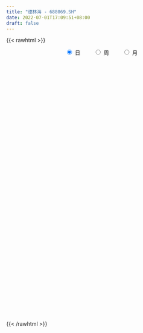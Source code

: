 ```yaml
---
title: "德林海 - 688069.SH"
date: 2022-07-01T17:09:51+08:00
draft: false
---
```

{{< rawhtml >}}
    <div style="text-align: center">
        <label style="padding: 1rem;"><input style="margin-right: .5rem" type="radio" name="period" value="D" checked onclick="period_change(this)">日</label>
        <label style="padding: 1rem;"><input style="margin-right: .5rem" type="radio" name="period" value="W" onclick="period_change(this)">周</label>
        <label style="padding: 1rem;"><input style="margin-right: .5rem" type="radio" name="period" value="M" onclick="period_change(this)">月</label>
    </div>
    <div id="chart" style="height: 700px;"></div> 
    <script type="text/javascript">
        const D_v = [93677.46,52182.31,51827.06,33981.74,26505.98,19137.11,17926.68,19339.42,24303.96,18683.89,17134.97,13377.11,11447.75,19949.18,29196.82,17938.05,12658.68,29806.86,24825.79,13892.78,15264.84,11647.79,11311.52,12765.17,9535.55,9233.59,15041.68,9458.89,7862.81,5105.19,10358.85,4231.89,2905.8,4506.97,6290.43,4703.1,3631.33,7036.57,3127.89,5050.78,4987.23,6193.49,4070.43,8575.22,3436.48,2351.48,2456.66,2104.28,3009.34,1559.45,1830.86,2069.43,4117.67,3912.18,2226.6,2279.69,1812.15,2644.68,2396.75,3240.33,5396.4,3244.3,3629.41,4555.06,3064.76,6438.47,5137.26,7844.57,6648.66,3605.67,2928.32,4538.41,5268.63,4677.07,4340.93,4226.07,4457.02,4857.02,4623.62,5851.42,3403.73,3101.7,3844.32,3073.94,3184.65,5490.24,3430.27,3718.14,4743.76,4038.31,2357.41,3364.7,5530.32,7573.14,4665.45,3254.94,6991.4,3276.77,5532.22,5268.89,2970.92,3210.13,4756.43,5056.07,4980.51,5367.52,4664.9,4570.75,4119.12,4608.38,6399.56,3910.8,5267.02,3517.07,6147.21,4251.77,6709.28,3589.06,11495.56,24255.53,16161.87,15124.19,9750.23,11192.0,14004.21,14953.11,12396.89,9585.35,7440.47,7255.38,10533.1,14235.32,10954.58,7566.96,8082.67,10654.25,6491.43,8355.69,9304.05,6058.83,4812.27,11286.06,7252.68,7857.51,13513.5,22532.73,19321.7,12938.43,7854.5,12315.9,10557.65,7156.27,11275.56,11060.01,7110.91,7168.81,5231.32,6527.81,5850.71,7312.17,7854.84,7429.16,7618.16,7643.63,12282.83,6420.63,5523.84,3660.77,3762.37,6765.65,3372.24,4044.58,6976.57,4211.28,6365.28,3780.75,4220.48,2713.58,3683.99,2016.46,8440.12,8905.58,3811.95,6774.87,5685.2,6538.39,8589.12,14020.47,7364.19,6962.83,4831.37,4454.06,3839.4,5273.05,2817.43,5086.86,3211.27,3146.75,2865.11,3296.49,2639.77,2899.27,1955.84,4783.01,4387.96,4177.79,3621.06,4551.31,5119.97,7939.84,6301.62,5809.59,4508.07,3010.82,2410.77,4266.96,16707.74,5827.24,4056.08,3573.48,4153.22,3179.75,3152.57,3135.73,2520.05,2469.21,3967.2,4381.01,3691.67,3984.54,3051.81,2839.51,2513.45,3307.07,6481.96,3809.91,4073.05,2305.18,3884.01,4340.18,2444.66,3069.17,2157.06,5454.04,8473.06,4569.44,3436.5,4541.76,6955.56,5449.67,6071.04,7311.13,4736.24,3217.25,4112.34,3671.38,8671.7,4876.4,3137.79,6103.13,5046.57,4417.56,5093.34,7577.22,21811.78,7564.97,4368.78,3628.13,4757.16,3155.26,4321.53,2896.18,4667.18,3086.17,2551.4,2189.19,1893.59,3030.15,3464.12,4196.32,2397.97,2361.23,1881.29,2061.02,2731.24,1992.75,1113.99,2724.87,2079.06,2384.74,1282.61,2833.37,1293.91,1261.61,1371.36,1711.1,1399.45,966.52,1276.81,939.13,1854.39,1510.92,2098.25,2297.08,2239.41,1643.67,3499.97,5354.71,3649.71,4493.02,2257.65,1805.47,1622.67,1910.01,3586.72,1858.01,2385.12,2713.17,1762.75,2156.77,2253.28,3929.65,2564.55,2671.65,2855.63,1556.1,2837.14,8011.89,7332.4,3651.04,4872.45,3034.56,4070.58,1507.5,3445.75,1698.34,1671.6,1945.08,1815.03,1451.9,1106.6,1283.6,1435.95,1292.02,941.15,1557.21,1805.29,2710.66,3430.33,1663.0,2199.19,2285.31,1641.75,2016.09,4126.27,2592.01,1629.82,2199.97,1578.73,1059.14,1853.38,1298.98,1331.27,2683.98,1825.9,1149.46,2187.49,1572.84,1387.21,1832.26,664.98,1712.99,1780.13,1020.32,952.23,1468.59,1267.53,985.58,1224.03,1826.64,1261.6,3299.1,1327.06,1989.93,1189.83,1146.1,1738.57,979.77,1865.73,1867.46,1086.19,1680.87,2180.95,1289.19,1766.96,3591.75,1247.47,1210.33,909.09,2412.35,1588.7,1557.25,1229.18,1119.66,658.32,1083.22,951.76,1504.34,672.78,1048.57,1324.67,1108.13,568.07,1280.4,1471.29,1057.4,1039.25,3223.01,3530.84,1174.95,690.72,2453.03,1118.17,636.51,1118.8,863.67,2009.65,2218.1,6626.32,5290.44,3323.32,1080.44,1430.92,1527.06,1304.53,1471.76,2718.21,950.08,1366.12,1077.4,728.62,985.52,1129.23,766.74,1411.54,425.55,618.28,1385.76,1164.54,964.48,1806.67,3987.43,3587.19,2185.43,2053.51,1196.06,766.4,1056.26,1649.7,1361.41,2618.92,4284.91,2769.14,2311.13,3370.3,2092.46,3544.36,2599.47,1465.42,2202.36,2368.88,2091.71]
const D_histogram = [0.0,-0.3254700855,-0.3763714905,-1.0404387282,-1.4460139288,-1.5877952749,-1.6329565042,-1.5036169998,-0.8789692101,-0.28093829,0.1880136285,0.2281321949,-0.0031567169,0.5361201724,1.1312970198,1.6071168849,1.6406481028,2.9116009867,3.8682688354,4.5881275353,3.7067386145,3.1396564992,3.5132868709,2.9645449314,2.1047468874,1.3321287393,0.6899095886,-0.2175611744,-0.4723021474,-0.8733860565,-1.5116574105,-1.9879108701,-2.3529012838,-2.678541228,-2.7329797158,-3.0518843792,-3.2020859238,-2.9186690545,-2.6141806299,-2.3683916365,-1.956920817,-1.4280811218,-0.9809708651,-0.9521812023,-0.9909200737,-0.8341226096,-0.6982931837,-0.6864341149,-0.9517218783,-0.8845242592,-0.8006144823,-0.544154203,-0.0385840524,0.4275916484,0.571800155,0.6304255864,0.5849503771,0.537180702,0.3463011553,0.0634528649,-0.1168526261,-0.2455042166,-0.3523454063,-0.513140891,-0.6068959066,-0.4091879242,-0.5079261442,-0.7874137668,-0.7074494388,-0.653017746,-0.4219487559,-0.3918994383,-0.1005159778,-0.003718077,-0.0607518857,-0.1306659009,-0.1466160839,-0.0248260407,-0.0872360723,0.1231918364,0.3133517104,0.4456637477,0.5988601254,0.717460074,0.7656799045,0.9065509748,0.9467098066,0.8307746702,0.7449931344,0.6706992849,0.5453448609,0.3563007478,0.1077171461,-0.2521910224,-0.4607696798,-0.5797444753,-0.7753979562,-0.8654131704,-0.6732032304,-0.7000148469,-0.603918762,-0.5735700808,-0.4896259251,-0.5030090268,-0.586395947,-0.6971031066,-0.6222597204,-0.6506020621,-0.5587702708,-0.4672700452,-0.220165069,0.1088272167,0.2821120615,0.2753234938,0.0705192568,0.0163832117,-0.2353539763,-0.2532336257,0.5138788357,1.2485248926,1.6821483959,1.9847708935,2.0221617902,2.1049980597,1.8593722103,1.6373200123,1.2343735344,1.0994782668,1.0050552401,0.7121058102,0.6198879364,0.883458783,0.9910781991,0.8418019612,0.7767314138,0.3538180311,0.1753409108,-0.096242523,-0.4653338193,-0.5707219329,-0.4957042942,-0.1438504606,0.0213393635,0.1214504231,0.2141753516,0.5764432208,1.1575503026,1.3647263763,1.4007781122,1.3646950082,1.1034908454,0.8272346341,0.2490920294,-0.3876957498,-0.7589418956,-0.9042699731,-1.1025341542,-0.9560343882,-0.8867616871,-0.6792415862,-0.5986176351,-0.3757536259,-0.2953719017,-0.390798807,-0.6632781463,-0.7182284063,-0.7050702191,-0.7421177187,-0.7674326911,-0.6693604907,-0.5511739373,-0.4406356339,-0.4066899553,-0.3507660031,-0.4076430985,-0.4891913548,-0.5737932133,-0.4911930311,-0.4888847007,-0.3648771478,0.0250221193,0.4513145855,0.5962442905,0.8168790966,1.0141006222,1.1942079647,1.1472085785,0.5779970599,0.288182764,-0.0532058172,-0.2653129974,-0.4886881812,-0.5997269173,-0.7123015145,-0.7340746177,-0.803972469,-0.6579448106,-0.5684440494,-0.4954332489,-0.3473878144,-0.2575603464,-0.1764358122,-0.1058930109,-0.0664990824,0.0739877206,0.2486063899,0.3359804493,0.480749719,0.6221759456,0.7654384891,0.817634389,0.6652001646,0.5403158041,0.4124872546,0.2949559527,0.2168092824,-0.24850243,-0.6277508141,-0.8991977648,-1.0344672299,-0.9568717982,-0.8077321534,-0.6860975139,-0.5507771209,-0.4407969209,-0.3246567228,-0.1895822074,-0.0512032918,0.0718985829,0.0920160064,0.1248161858,0.1667526332,0.1888627166,0.233332584,0.375107981,0.4776881152,0.5262608913,0.5302172382,0.4352317476,0.2471190301,0.1694780759,0.0332980874,-0.0840087222,-0.0210484332,0.2167412893,0.2709918421,0.2137619932,0.2078721194,0.2850502528,0.3062136958,0.3874637196,0.5088905991,0.5573532084,0.5709504787,0.4834613538,0.3539665987,0.4370595691,0.434895392,0.4096865771,0.4527463452,0.4057565162,0.3313054231,0.1394052635,0.1733644888,-0.4580280713,-0.9362392844,-1.1553052721,-1.22016326,-1.1732512264,-1.0975505195,-1.0352667485,-0.9593235299,-0.7910977412,-0.6588386502,-0.5347709264,-0.4172933169,-0.2880937089,-0.1468142096,-0.0267327597,0.1216914728,0.2077084491,0.2617525609,0.2795634991,0.3152129836,0.2867039475,0.3024237679,0.2747907811,0.3241919731,0.3362233184,0.277486226,0.1998138549,0.0436900856,-0.0526889039,-0.0751779331,-0.0589383818,-0.0918936148,-0.0905666867,-0.0637864441,-0.0210346862,0.0244291194,0.0302250423,0.0165287738,-0.0304025197,-0.1058461999,-0.172628582,-0.2147716927,-0.3089720959,-0.2067968276,-0.1797894787,0.0626650328,0.1528890052,0.2594059948,0.3125241993,0.303787341,0.4187815781,0.4416103501,0.4880694925,0.5585553519,0.600842048,0.6039989298,0.5102502705,0.4418393779,0.339558393,0.2499922317,0.1616718959,0.1396587917,0.1881212005,0.3805334883,0.5730829856,0.6464666964,0.7464147756,0.7360950047,0.5604364325,0.4160748183,0.1747807957,0.0011302361,-0.1305948876,-0.1688504557,-0.1378345562,-0.1144901727,-0.1013841879,-0.1334419939,-0.1299197905,-0.1748228596,-0.2052059436,-0.2308095111,-0.2713326033,-0.3848346256,-0.5047043392,-0.5770969188,-0.5807981293,-0.560348793,-0.4875429566,-0.3910082397,-0.2218669089,-0.1393844155,-0.0443865789,-0.0364060512,0.0507154313,0.1068152684,0.184959404,0.197097631,0.171884515,0.1203611946,0.0452011083,0.0069261965,-0.0789912915,-0.1454138847,-0.2111202851,-0.3318025932,-0.3554156794,-0.4271824918,-0.3680420802,-0.2712326107,-0.1584605069,-0.0801626447,-0.0439869583,-0.0481341257,-0.0504243493,-0.0845008769,-0.0427095359,0.0528371842,0.0767538588,0.1519865449,0.1612809174,0.1864656881,0.153494662,0.130123624,0.1239090692,0.1036023401,0.0931602367,0.0917888575,0.042996856,-0.0566702497,-0.1273496401,-0.2869074412,-0.3553081508,-0.3315453854,-0.3596345689,-0.4638801061,-0.4676617568,-0.4308229892,-0.3650061103,-0.2823682661,-0.2184028702,-0.1587855644,-0.1308221326,-0.0606869679,-0.019349969,-0.0128640165,0.0531539003,0.1369489664,0.1882528199,0.2192641951,0.2488329325,0.2524059107,0.1712759416,0.163448315,0.180543153,0.2145039814,0.1833765919,0.1464903269,0.1069560916,0.0969469606,0.0451205457,-0.0060514328,-0.1785613557,-0.2779126349,-0.5648841556,-0.4923578695,-0.2916352297,-0.1831541586,-0.1530738667,-0.1120966792,-0.037464181,0.0314614847,0.163324744,0.2762971967,0.337053956,0.3260300314,0.3617476045,0.3915179642,0.400429703,0.3936114806,0.2570552943,0.1816861094,0.13863198,0.1260695958,0.1163974571,0.1585563821,0.2427559473,0.4319397406,0.6441149773,0.6309192772,0.5535767377,0.4266955562,0.3574062724,0.3008668896,0.2163064509,0.2081056549,0.3153679117,0.4210117975,-0.3404802101,-0.8338641249,-1.0516664564,-1.0899450146,-1.0163161325,-0.8906817849,-0.7535999278,-0.6888399344,-0.5665737357,-0.4676268358]
const D_fast = [0.0,-0.4068376068,-0.5518318845,-1.4760088042,-2.2430874871,-2.7818176519,-3.2352180072,-3.4817827528,-3.0768772656,-2.549080918,-2.0331255924,-1.9359739773,-2.1680520683,-1.4947451359,-0.6167440335,0.2608550528,0.7045482964,2.7034014269,4.6271364845,6.4940270682,6.5393228011,6.7571548106,8.0091069,8.2015011934,7.8678898712,7.428303908,6.9585621544,5.9967010978,5.623884588,5.0044541647,3.988268458,3.0150372809,2.0618215463,1.0665462951,0.3288628783,-0.7530128798,-1.7037359054,-2.1499862997,-2.4990430326,-2.8453519483,-2.923111333,-2.7512919184,-2.5494243779,-2.7586800157,-3.0451489055,-3.0968820938,-3.1356259638,-3.2953754237,-3.7985936567,-3.9525271024,-4.0687709461,-3.9483492175,-3.45242508,-2.8793514671,-2.5921929218,-2.3759610938,-2.2751987089,-2.1886732084,-2.2929774663,-2.5599625405,-2.769481188,-2.9595088327,-3.1544363739,-3.4435170814,-3.6889960736,-3.5935850723,-3.8193048283,-4.2956458926,-4.3925439243,-4.501366668,-4.3757848669,-4.4437104089,-4.1774559429,-4.0815875613,-4.1538093414,-4.2563898319,-4.3089940357,-4.1934105028,-4.2776295524,-4.0364036847,-3.7679058831,-3.5241779088,-3.2212664998,-2.9233015327,-2.6836617261,-2.3161529121,-2.0393166287,-1.9475580974,-1.8470913496,-1.753710378,-1.7427285868,-1.8426975129,-2.0643518281,-2.4873077522,-2.8110788295,-3.0749897438,-3.4644927138,-3.7708612207,-3.7469520882,-3.9487674164,-4.0036510221,-4.1166948611,-4.1551571866,-4.294292545,-4.524278452,-4.8092613883,-4.8899829322,-5.0809757893,-5.1288365658,-5.1541538515,-4.9620901425,-4.6058910527,-4.3620781925,-4.3000358868,-4.4872103095,-4.5372505517,-4.8478262337,-4.9290142897,-4.0334321193,-2.9866548392,-2.132494237,-1.333679016,-0.7907476718,-0.1816618873,0.0375553158,0.2248331209,0.1304800266,0.2704543257,0.427295109,0.3123721317,0.375126242,0.8595617844,1.2149507502,1.2761250027,1.4052373087,1.0707784338,0.9361365411,0.6404924766,0.1550677255,-0.0930008713,-0.1419093061,0.1739819122,0.3445065772,0.4749802426,0.621249009,1.1276276835,1.9981223408,2.5464800087,2.9327262726,3.2378169207,3.2524854692,3.1830379164,2.6671683191,1.9334566024,1.3724749827,1.001079412,0.5271816923,0.4346728613,0.2822551406,0.319964845,0.2509343872,0.37985999,0.3863987387,0.1932721317,-0.2450267442,-0.4795341058,-0.6426434733,-0.8652204026,-1.0823935477,-1.15166147,-1.1712684009,-1.170889006,-1.2386158162,-1.2703833648,-1.4291712349,-1.6330173298,-1.8610674916,-1.9012655672,-2.021178412,-1.9883901461,-1.5922353492,-1.0531142365,-0.7591234589,-0.3342688787,0.1164778025,0.5951371361,0.8349398945,0.4102276409,0.1924590361,-0.1622309995,-0.4406664291,-0.7862136582,-1.0471841236,-1.3378340994,-1.5431258571,-1.8140168255,-1.8324753698,-1.885085621,-1.9359331327,-1.8747346518,-1.8492972704,-1.8122816893,-1.7682121407,-1.7454429828,-1.5864592496,-1.3496889828,-1.1783198111,-0.9133631117,-0.6163928987,-0.2817707329,-0.0251662357,-0.011300419,-0.0011058285,-0.0258125643,-0.069604878,-0.0935492278,-0.6209865476,-1.1571726353,-1.6534190272,-2.0473052997,-2.2089278176,-2.2617212111,-2.3116109501,-2.3139848373,-2.3142038676,-2.2792278501,-2.1915488866,-2.0659707939,-1.9248942735,-1.8817728484,-1.8177686225,-1.7341440168,-1.6648182543,-1.5620152409,-1.3264628487,-1.1044606856,-0.9243226868,-0.7878120303,-0.773989584,-0.9003225439,-0.9355939792,-1.0634494459,-1.2017584361,-1.1440602553,-0.8520852105,-0.7300866972,-0.7338760478,-0.6877978917,-0.5393571951,-0.4416403281,-0.2635243744,-0.0148748452,0.1729260663,0.3292609563,0.3626371697,0.3216340644,0.513991927,0.6205515979,0.6977644273,0.8540107817,0.9084600817,0.9168353444,0.7597865006,0.8370868481,0.0911872703,-0.6210837639,-1.1289760697,-1.4988748726,-1.7452756456,-1.9439625686,-2.1404954847,-2.3043831485,-2.3339317951,-2.3663823667,-2.3760073745,-2.3628530942,-2.3056769135,-2.2011009666,-2.0877027066,-1.9088556059,-1.7709115173,-1.6514292653,-1.5637274524,-1.449274722,-1.4061077711,-1.3147820088,-1.2737173003,-1.1432681151,-1.0471809401,-1.0365464761,-1.0642653835,-1.2094666313,-1.3190178468,-1.3603013593,-1.3587964034,-1.4147250402,-1.4360397837,-1.4252061521,-1.3877130658,-1.3361419804,-1.3227897968,-1.3323538719,-1.3868857954,-1.4887910255,-1.5987305531,-1.694566587,-1.8660100142,-1.8155339528,-1.8334739735,-1.5753532038,-1.4469069801,-1.2755384918,-1.1442892374,-1.0770792605,-0.8573896289,-0.7241582694,-0.5556817538,-0.3455570564,-0.1530598484,0.0010967658,0.0349106742,0.0769596261,0.0595682394,0.032500136,-0.0154022258,-0.002500632,0.0929920769,0.3805377368,0.7163579805,0.9513583653,1.2379101385,1.4116141187,1.3760646546,1.3357217451,1.1381229214,0.9647549208,0.8003810751,0.7199128932,0.7164701536,0.711191994,0.6989519317,0.6335336273,0.6045758831,0.515967099,0.4342825292,0.3509765839,0.2426203408,0.0329096622,-0.2131361363,-0.4298029455,-0.5787036884,-0.6983415504,-0.747421453,-0.7486387961,-0.6349641926,-0.587327803,-0.5034266111,-0.5045475963,-0.4047472559,-0.3219436018,-0.1975596151,-0.1361469804,-0.1183889677,-0.1398219894,-0.2036817986,-0.2402251613,-0.3458904722,-0.4486665366,-0.5671530082,-0.7707859646,-0.8832529707,-1.061815406,-1.0946855145,-1.0656841976,-0.9925272206,-0.9342700196,-0.9090910727,-0.9252717716,-0.9401680825,-0.9953698293,-0.9642558723,-0.8554998561,-0.8123947169,-0.6991653945,-0.6495507927,-0.5777495999,-0.5723469605,-0.5631870925,-0.5384243801,-0.5328305241,-0.5199825683,-0.4984067332,-0.5364495207,-0.6502841888,-0.7528009892,-0.9840856507,-1.1413133979,-1.2004369789,-1.3184348046,-1.5386503684,-1.6593474582,-1.730214438,-1.7556490866,-1.7436033089,-1.7342386306,-1.7143177158,-1.7190598172,-1.6640963945,-1.6275968878,-1.6243269394,-1.5450205475,-1.4269882399,-1.3286211814,-1.2427937574,-1.1510167869,-1.084342331,-1.1226533148,-1.0896188626,-1.0273882364,-0.9398014125,-0.9250846541,-0.9253483374,-0.9381435498,-0.9239159407,-0.9644622191,-1.0171470559,-1.2342973176,-1.4031267556,-1.8313193151,-1.8818824964,-1.7540686641,-1.6913761326,-1.6995643073,-1.6866112897,-1.6213448367,-1.5445537999,-1.3718593545,-1.1898126027,-1.0447923543,-0.9743087711,-0.8481542968,-0.7205044461,-0.6114852816,-0.5199006338,-0.5921929966,-0.6221406541,-0.6305367885,-0.6115817738,-0.5921545482,-0.5103565277,-0.3654679757,-0.0682992472,0.3049047338,0.449438853,0.510490498,0.4902832055,0.5103454898,0.5290228294,0.4985390034,0.5423646211,0.7284688559,0.9393656911,0.0927536309,-0.6090963151,-1.0898152607,-1.4005800726,-1.5810302236,-1.6780663222,-1.7293844471,-1.8368344373,-1.8562116725,-1.8741714816]
const D_slow = [0.0,-0.0813675214,-0.175460394,-0.435570076,-0.7970735582,-1.194022377,-1.602261503,-1.978165753,-2.1979080555,-2.268142628,-2.2211392209,-2.1641061722,-2.1648953514,-2.0308653083,-1.7480410533,-1.3462618321,-0.9360998064,-0.2081995597,0.7588676491,1.9058995329,2.8325841865,3.6174983114,4.4958200291,5.2369562619,5.7631429838,6.0961751686,6.2686525658,6.2142622722,6.0961867353,5.8778402212,5.4999258686,5.002948151,4.4147228301,3.7450875231,3.0618425941,2.2988714993,1.4983500184,0.7686827548,0.1151375973,-0.4769603118,-0.9661905161,-1.3232107965,-1.5684535128,-1.8064988134,-2.0542288318,-2.2627594842,-2.4373327801,-2.6089413089,-2.8468717784,-3.0680028432,-3.2681564638,-3.4041950145,-3.4138410276,-3.3069431155,-3.1639930768,-3.0063866802,-2.8601490859,-2.7258539104,-2.6392786216,-2.6234154054,-2.6526285619,-2.714004616,-2.8020909676,-2.9303761904,-3.082100167,-3.1843971481,-3.3113786841,-3.5082321258,-3.6850944855,-3.848348922,-3.953836111,-4.0518109706,-4.076939965,-4.0778694843,-4.0930574557,-4.1257239309,-4.1623779519,-4.1685844621,-4.1903934801,-4.159595521,-4.0812575935,-3.9698416565,-3.8201266252,-3.6407616067,-3.4493416306,-3.2227038869,-2.9860264352,-2.7783327677,-2.5920844841,-2.4244096629,-2.2880734476,-2.1989982607,-2.1720689742,-2.2351167298,-2.3503091497,-2.4952452686,-2.6890947576,-2.9054480502,-3.0737488578,-3.2487525695,-3.39973226,-3.5431247802,-3.6655312615,-3.7912835182,-3.937882505,-4.1121582816,-4.2677232117,-4.4303737272,-4.570066295,-4.6868838063,-4.7419250735,-4.7147182694,-4.644190254,-4.5753593805,-4.5577295663,-4.5536337634,-4.6124722575,-4.6757806639,-4.547310955,-4.2351797319,-3.8146426329,-3.3184499095,-2.812909462,-2.286659947,-1.8218168945,-1.4124868914,-1.1038935078,-0.8290239411,-0.5777601311,-0.3997336785,-0.2447616944,-0.0238969986,0.2238725511,0.4343230414,0.6285058949,0.7169604027,0.7607956304,0.7367349996,0.6204015448,0.4777210616,0.353794988,0.3178323729,0.3231672137,0.3535298195,0.4070736574,0.5511844626,0.8405720383,1.1817536324,1.5319481604,1.8731219125,2.1489946238,2.3558032823,2.4180762897,2.3211523522,2.1314168783,1.905349385,1.6297158465,1.3907072495,1.1690168277,0.9992064311,0.8495520224,0.7556136159,0.6817706404,0.5840709387,0.4182514021,0.2386943005,0.0624267458,-0.1231026839,-0.3149608567,-0.4823009793,-0.6200944637,-0.7302533721,-0.831925861,-0.9196173617,-1.0215281363,-1.143825975,-1.2872742784,-1.4100725361,-1.5322937113,-1.6235129982,-1.6172574684,-1.504428822,-1.3553677494,-1.1511479753,-0.8976228197,-0.5990708286,-0.3122686839,-0.167769419,-0.095723728,-0.1090251823,-0.1753534316,-0.2975254769,-0.4474572063,-0.6255325849,-0.8090512393,-1.0100443566,-1.1745305592,-1.3166415716,-1.4404998838,-1.5273468374,-1.591736924,-1.6358458771,-1.6623191298,-1.6789439004,-1.6604469702,-1.5982953727,-1.5143002604,-1.3941128307,-1.2385688443,-1.047209222,-0.8428006247,-0.6765005836,-0.5414216326,-0.4382998189,-0.3645608307,-0.3103585101,-0.3724841176,-0.5294218212,-0.7542212624,-1.0128380698,-1.2520560194,-1.4539890577,-1.6255134362,-1.7632077164,-1.8734069466,-1.9545711273,-2.0019666792,-2.0147675021,-1.9967928564,-1.9737888548,-1.9425848084,-1.90089665,-1.8536809709,-1.7953478249,-1.7015708296,-1.5821488008,-1.450583578,-1.3180292685,-1.2092213316,-1.147441574,-1.1050720551,-1.0967475332,-1.1177497138,-1.1230118221,-1.0688264998,-1.0010785393,-0.947638041,-0.8956700111,-0.8244074479,-0.7478540239,-0.650988094,-0.5237654443,-0.3844271422,-0.2416895225,-0.120824184,-0.0323325343,0.0769323579,0.1856562059,0.2880778502,0.4012644365,0.5027035655,0.5855299213,0.6203812372,0.6637223594,0.5492153416,0.3151555205,0.0263292024,-0.2787116126,-0.5720244192,-0.8464120491,-1.1052287362,-1.3450596187,-1.542834054,-1.7075437165,-1.8412364481,-1.9455597773,-2.0175832046,-2.054286757,-2.0609699469,-2.0305470787,-1.9786199664,-1.9131818262,-1.8432909514,-1.7644877055,-1.6928117187,-1.6172057767,-1.5485080814,-1.4674600881,-1.3834042585,-1.3140327021,-1.2640792383,-1.2531567169,-1.2663289429,-1.2851234262,-1.2998580216,-1.3228314253,-1.345473097,-1.361419708,-1.3666783796,-1.3605710997,-1.3530148392,-1.3488826457,-1.3564832756,-1.3829448256,-1.4261019711,-1.4797948943,-1.5570379183,-1.6087371252,-1.6536844948,-1.6380182366,-1.5997959853,-1.5349444866,-1.4568134368,-1.3808666015,-1.276171207,-1.1657686195,-1.0437512464,-0.9041124084,-0.7539018964,-0.6029021639,-0.4753395963,-0.3648797518,-0.2799901536,-0.2174920957,-0.1770741217,-0.1421594238,-0.0951291236,0.0000042484,0.1432749948,0.3048916689,0.4914953629,0.675519114,0.8156282221,0.9196469267,0.9633421257,0.9636246847,0.9309759628,0.8887633489,0.8543047098,0.8256821666,0.8003361197,0.7669756212,0.7344956736,0.6907899587,0.6394884728,0.581786095,0.5139529441,0.4177442878,0.2915682029,0.1472939732,0.0020944409,-0.1379927573,-0.2598784965,-0.3576305564,-0.4130972836,-0.4479433875,-0.4590400322,-0.4681415451,-0.4554626872,-0.4287588701,-0.3825190191,-0.3332446114,-0.2902734826,-0.260183184,-0.2488829069,-0.2471513578,-0.2668991807,-0.3032526518,-0.3560327231,-0.4389833714,-0.5278372913,-0.6346329142,-0.7266434343,-0.7944515869,-0.8340667137,-0.8541073749,-0.8651041144,-0.8771376459,-0.8897437332,-0.9108689524,-0.9215463364,-0.9083370403,-0.8891485756,-0.8511519394,-0.8108317101,-0.764215288,-0.7258416225,-0.6933107165,-0.6623334493,-0.6364328642,-0.613142805,-0.5901955907,-0.5794463767,-0.5936139391,-0.6254513491,-0.6971782094,-0.7860052471,-0.8688915935,-0.9588002357,-1.0747702622,-1.1916857014,-1.2993914487,-1.3906429763,-1.4612350428,-1.5158357604,-1.5555321515,-1.5882376846,-1.6034094266,-1.6082469188,-1.611462923,-1.5981744479,-1.5639372063,-1.5168740013,-1.4620579525,-1.3998497194,-1.3367482417,-1.2939292563,-1.2530671776,-1.2079313893,-1.154305394,-1.108461246,-1.0718386643,-1.0450996414,-1.0208629012,-1.0095827648,-1.011095623,-1.0557359619,-1.1252141207,-1.2664351596,-1.3895246269,-1.4624334344,-1.508221974,-1.5464904407,-1.5745146105,-1.5838806557,-1.5760152846,-1.5351840986,-1.4661097994,-1.3818463104,-1.3003388025,-1.2099019014,-1.1120224103,-1.0119149846,-0.9135121144,-0.8492482909,-0.8038267635,-0.7691687685,-0.7376513696,-0.7085520053,-0.6689129098,-0.608223923,-0.5002389878,-0.3392102435,-0.1814804242,-0.0430862397,0.0635876493,0.1529392174,0.2281559398,0.2822325525,0.3342589662,0.4131009442,0.5183538935,0.433233841,0.2247678098,-0.0381488043,-0.3106350579,-0.5647140911,-0.7873845373,-0.9757845193,-1.1479945029,-1.2896379368,-1.4065446457]
const D_data = [['2020-07-22', 92.0, 101.7, 86.99, 125.0],['2020-07-23', 94.78, 96.6, 92.8, 102.08],['2020-07-24', 96.01, 98.72, 96.0, 105.5],['2020-07-27', 97.98, 88.48, 87.05, 98.0],['2020-07-28', 88.99, 87.73, 84.11, 91.77],['2020-07-29', 86.93, 88.19, 84.8, 89.52],['2020-07-30', 88.36, 87.4, 86.88, 89.65],['2020-07-31', 87.6, 88.3, 85.79, 88.77],['2020-08-03', 88.67, 95.3, 88.67, 96.8],['2020-08-04', 96.58, 97.5, 95.28, 100.0],['2020-08-05', 97.65, 98.42, 94.3, 99.55],['2020-08-06', 99.0, 94.28, 92.9, 101.0],['2020-08-07', 94.2, 90.14, 90.02, 94.99],['2020-08-10', 90.68, 100.55, 89.02, 104.8],['2020-08-11', 101.3, 104.73, 101.3, 111.01],['2020-08-12', 105.88, 107.02, 96.84, 108.73],['2020-08-13', 107.11, 104.0, 101.88, 109.99],['2020-08-14', 104.42, 124.8, 104.42, 124.8],['2020-08-17', 130.6, 129.67, 120.79, 133.9],['2020-08-18', 125.67, 134.84, 125.38, 140.87],['2020-08-19', 134.37, 118.0, 116.57, 135.88],['2020-08-20', 115.89, 121.22, 115.89, 127.5],['2020-08-21', 123.99, 135.74, 121.47, 136.85],['2020-08-24', 132.71, 127.0, 125.5, 147.98],['2020-08-25', 129.29, 122.1, 117.5, 129.29],['2020-08-26', 121.07, 120.99, 119.45, 131.5],['2020-08-27', 121.42, 120.48, 104.7, 123.0],['2020-08-28', 117.35, 114.03, 108.61, 119.88],['2020-08-31', 115.73, 119.66, 114.0, 122.8],['2020-09-01', 123.5, 116.36, 115.55, 123.5],['2020-09-02', 118.78, 110.42, 108.79, 119.06],['2020-09-03', 109.02, 108.77, 107.01, 110.69],['2020-09-04', 106.01, 106.81, 105.11, 110.59],['2020-09-07', 105.0, 103.99, 102.32, 109.15],['2020-09-08', 105.49, 104.67, 98.03, 107.5],['2020-09-09', 100.02, 98.4, 98.16, 102.73],['2020-09-10', 100.99, 97.0, 97.0, 101.94],['2020-09-11', 99.99, 100.5, 94.0, 103.86],['2020-09-14', 103.5, 100.2, 98.27, 103.63],['2020-09-15', 99.9, 98.93, 97.18, 100.64],['2020-09-16', 98.99, 100.95, 96.9, 102.86],['2020-09-17', 100.47, 103.45, 99.92, 105.66],['2020-09-18', 102.51, 103.9, 100.5, 105.65],['2020-09-21', 100.15, 98.93, 95.8, 107.5],['2020-09-22', 97.14, 97.0, 95.0, 99.74],['2020-09-23', 97.0, 98.73, 97.0, 99.75],['2020-09-24', 99.34, 98.31, 97.0, 99.34],['2020-09-25', 95.0, 96.24, 95.0, 99.12],['2020-09-28', 97.8, 91.03, 91.03, 97.8],['2020-09-29', 92.0, 93.5, 91.2, 94.01],['2020-09-30', 93.0, 92.99, 91.26, 94.04],['2020-10-09', 93.58, 95.06, 93.58, 96.5],['2020-10-12', 96.82, 99.53, 94.72, 101.66],['2020-10-13', 99.53, 101.35, 99.5, 102.5],['2020-10-14', 98.0, 98.91, 97.67, 101.0],['2020-10-15', 99.56, 98.43, 97.2, 102.88],['2020-10-16', 98.49, 97.23, 96.0, 98.88],['2020-10-19', 96.16, 97.0, 94.56, 97.64],['2020-10-20', 96.73, 94.53, 93.02, 96.73],['2020-10-21', 93.96, 91.88, 91.17, 93.97],['2020-10-22', 92.47, 91.51, 88.08, 92.5],['2020-10-23', 90.12, 90.79, 90.03, 93.33],['2020-10-26', 90.77, 89.79, 88.28, 91.91],['2020-10-27', 89.29, 87.63, 86.1, 89.37],['2020-10-28', 86.12, 86.9, 86.11, 88.27],['2020-10-29', 86.0, 89.98, 86.0, 94.1],['2020-10-30', 89.98, 85.7, 85.7, 90.74],['2020-11-02', 86.1, 81.4, 79.25, 86.8],['2020-11-03', 81.48, 84.25, 80.2, 85.34],['2020-11-04', 84.28, 83.21, 82.21, 86.5],['2020-11-05', 85.97, 85.21, 83.59, 86.0],['2020-11-06', 85.88, 82.5, 81.35, 85.88],['2020-11-09', 82.49, 85.87, 82.01, 86.0],['2020-11-10', 86.0, 83.86, 83.23, 86.51],['2020-11-11', 83.0, 81.43, 81.25, 83.97],['2020-11-12', 82.21, 80.26, 80.12, 82.39],['2020-11-13', 80.0, 80.0, 79.0, 81.59],['2020-11-16', 80.96, 81.35, 80.03, 82.2],['2020-11-17', 81.35, 78.56, 78.4, 81.35],['2020-11-18', 79.77, 81.8, 78.5, 82.63],['2020-11-19', 81.39, 82.22, 80.82, 82.45],['2020-11-20', 82.22, 82.1, 81.01, 83.6],['2020-11-23', 81.22, 83.0, 81.22, 83.58],['2020-11-24', 83.0, 83.3, 82.05, 84.35],['2020-11-25', 82.81, 82.96, 82.41, 84.12],['2020-11-26', 81.71, 84.83, 81.71, 85.33],['2020-11-27', 85.3, 84.36, 83.67, 85.66],['2020-11-30', 84.21, 82.5, 82.16, 84.71],['2020-12-01', 82.79, 82.58, 81.63, 83.08],['2020-12-02', 82.08, 82.5, 82.08, 83.8],['2020-12-03', 82.5, 81.47, 81.3, 82.8],['2020-12-04', 81.42, 79.86, 79.83, 81.78],['2020-12-07', 80.06, 77.8, 77.71, 80.14],['2020-12-08', 77.8, 74.38, 74.25, 78.37],['2020-12-09', 74.05, 74.12, 73.63, 76.54],['2020-12-10', 74.19, 73.59, 72.53, 75.3],['2020-12-11', 72.95, 70.86, 70.0, 74.27],['2020-12-14', 70.21, 70.35, 69.52, 71.43],['2020-12-15', 72.05, 73.12, 70.13, 74.32],['2020-12-16', 72.63, 69.82, 69.82, 73.79],['2020-12-17', 70.21, 70.55, 68.06, 71.2],['2020-12-18', 70.14, 69.1, 68.88, 70.48],['2020-12-21', 69.98, 69.14, 68.16, 69.98],['2020-12-22', 68.98, 67.18, 66.76, 69.0],['2020-12-23', 67.18, 65.05, 64.52, 67.48],['2020-12-24', 65.21, 63.09, 62.67, 66.34],['2020-12-25', 62.88, 64.19, 62.36, 65.0],['2020-12-28', 64.18, 61.89, 61.31, 64.43],['2020-12-29', 62.28, 62.44, 60.42, 63.28],['2020-12-30', 61.65, 61.86, 61.16, 62.48],['2020-12-31', 61.89, 63.78, 61.4, 64.48],['2021-01-04', 63.78, 65.65, 63.0, 66.66],['2021-01-05', 65.65, 64.55, 63.45, 66.08],['2021-01-06', 64.6, 62.31, 62.31, 64.85],['2021-01-07', 62.87, 58.74, 58.51, 62.87],['2021-01-08', 58.88, 59.31, 57.53, 60.83],['2021-01-11', 59.33, 55.26, 55.18, 59.99],['2021-01-12', 55.79, 56.6, 55.07, 56.81],['2021-01-13', 67.58, 67.92, 64.5, 67.92],['2021-01-14', 71.66, 71.67, 69.0, 73.58],['2021-01-15', 70.98, 71.67, 69.12, 74.28],['2021-01-18', 71.8, 72.99, 71.32, 74.78],['2021-01-19', 72.52, 71.76, 71.41, 74.27],['2021-01-20', 72.39, 73.95, 70.99, 74.51],['2021-01-21', 73.8, 70.69, 70.63, 73.8],['2021-01-22', 71.59, 70.89, 70.41, 73.29],['2021-01-25', 69.73, 67.9, 67.9, 70.59],['2021-01-26', 67.58, 70.6, 67.38, 71.1],['2021-01-27', 70.3, 71.23, 68.84, 71.71],['2021-01-28', 69.93, 68.31, 68.1, 71.9],['2021-01-29', 69.0, 70.27, 67.21, 72.58],['2021-02-01', 71.88, 75.78, 70.3, 76.47],['2021-02-02', 75.0, 75.6, 74.3, 77.88],['2021-02-03', 75.29, 73.05, 72.96, 76.4],['2021-02-04', 72.81, 74.25, 71.77, 76.35],['2021-02-05', 73.99, 68.99, 68.98, 74.48],['2021-02-08', 68.44, 70.74, 66.77, 71.81],['2021-02-09', 70.74, 68.49, 67.32, 71.88],['2021-02-10', 68.18, 65.4, 65.14, 68.8],['2021-02-18', 66.23, 67.08, 65.43, 67.63],['2021-02-19', 66.08, 68.89, 66.08, 69.14],['2021-02-22', 68.9, 73.31, 68.66, 73.88],['2021-02-23', 73.19, 72.37, 71.11, 73.66],['2021-02-24', 73.36, 72.38, 71.0, 74.5],['2021-02-25', 76.0, 73.0, 73.0, 78.82],['2021-02-26', 71.71, 78.0, 71.24, 83.8],['2021-03-01', 79.0, 84.1, 78.99, 84.28],['2021-03-02', 85.0, 82.71, 82.0, 85.59],['2021-03-03', 82.5, 82.53, 81.72, 83.22],['2021-03-04', 82.07, 82.98, 81.03, 84.28],['2021-03-05', 81.9, 80.63, 79.01, 82.65],['2021-03-08', 80.48, 80.08, 79.83, 81.99],['2021-03-09', 80.4, 74.75, 74.71, 80.5],['2021-03-10', 74.98, 71.0, 71.0, 75.46],['2021-03-11', 71.0, 71.45, 69.31, 72.85],['2021-03-12', 71.22, 72.5, 70.2, 73.69],['2021-03-15', 73.0, 70.35, 69.66, 73.5],['2021-03-16', 70.57, 73.92, 70.41, 75.0],['2021-03-17', 73.99, 72.98, 71.5, 73.99],['2021-03-18', 72.98, 74.99, 72.7, 75.38],['2021-03-19', 74.88, 73.8, 73.6, 75.8],['2021-03-22', 73.66, 76.13, 73.66, 76.47],['2021-03-23', 77.19, 75.0, 74.38, 77.3],['2021-03-24', 74.63, 72.57, 72.12, 76.0],['2021-03-25', 72.2, 69.0, 68.31, 72.2],['2021-03-26', 68.68, 70.33, 68.68, 71.39],['2021-03-29', 70.38, 70.52, 70.1, 71.69],['2021-03-30', 70.28, 69.24, 68.89, 70.28],['2021-03-31', 69.24, 68.58, 68.38, 69.83],['2021-04-01', 68.3, 69.69, 67.5, 70.47],['2021-04-02', 69.0, 69.96, 68.01, 69.96],['2021-04-06', 69.86, 69.99, 68.68, 70.34],['2021-04-07', 69.9, 68.97, 68.72, 70.98],['2021-04-08', 69.14, 69.06, 68.63, 69.46],['2021-04-09', 69.07, 67.2, 66.87, 69.46],['2021-04-12', 67.16, 66.0, 65.88, 67.85],['2021-04-13', 66.01, 64.91, 64.68, 66.48],['2021-04-14', 65.06, 66.38, 64.72, 66.88],['2021-04-15', 66.6, 65.0, 64.79, 66.6],['2021-04-16', 64.8, 66.3, 64.8, 66.45],['2021-04-19', 66.3, 70.66, 66.01, 70.94],['2021-04-20', 70.5, 73.3, 69.5, 73.6],['2021-04-21', 73.33, 71.54, 71.0, 73.33],['2021-04-22', 72.7, 73.87, 71.65, 74.81],['2021-04-23', 73.87, 75.3, 73.55, 75.7],['2021-04-26', 75.1, 76.89, 74.87, 79.2],['2021-04-27', 76.26, 75.28, 73.28, 78.11],['2021-04-28', 73.7, 67.72, 67.21, 74.0],['2021-04-29', 68.0, 69.22, 67.72, 71.0],['2021-04-30', 69.22, 66.94, 66.31, 70.46],['2021-05-06', 66.97, 66.91, 66.52, 68.38],['2021-05-07', 67.6, 65.25, 65.14, 67.6],['2021-05-10', 65.2, 65.26, 64.93, 66.69],['2021-05-11', 65.65, 64.03, 63.2, 65.65],['2021-05-12', 63.98, 64.12, 63.33, 64.37],['2021-05-13', 63.71, 62.52, 62.51, 64.7],['2021-05-14', 63.37, 64.69, 62.52, 64.75],['2021-05-17', 64.19, 63.95, 63.21, 65.0],['2021-05-18', 64.46, 63.56, 63.17, 64.46],['2021-05-19', 63.27, 64.55, 63.0, 65.37],['2021-05-20', 64.2, 64.0, 63.3, 64.78],['2021-05-21', 64.0, 63.95, 63.38, 65.33],['2021-05-24', 64.49, 63.88, 63.52, 64.49],['2021-05-25', 64.21, 63.48, 62.75, 64.21],['2021-05-26', 63.4, 65.0, 63.39, 65.18],['2021-05-27', 65.0, 66.18, 64.66, 66.6],['2021-05-28', 66.15, 65.81, 65.02, 66.73],['2021-05-31', 65.51, 67.28, 65.48, 67.5],['2021-06-01', 67.88, 68.27, 67.21, 68.32],['2021-06-02', 68.27, 69.46, 67.63, 69.97],['2021-06-03', 69.46, 69.35, 68.04, 69.87],['2021-06-04', 68.71, 67.0, 67.0, 69.35],['2021-06-07', 67.45, 66.99, 66.66, 67.81],['2021-06-08', 66.68, 66.58, 66.28, 67.29],['2021-06-09', 66.58, 66.27, 66.01, 67.3],['2021-06-10', 66.5, 66.39, 65.68, 66.5],['2021-06-11', 66.07, 60.0, 59.1, 66.07],['2021-06-15', 59.59, 58.37, 58.0, 59.78],['2021-06-16', 57.81, 57.25, 57.0, 58.85],['2021-06-17', 57.01, 56.95, 56.5, 57.55],['2021-06-18', 56.94, 58.5, 56.68, 58.78],['2021-06-21', 58.48, 59.11, 58.22, 59.29],['2021-06-22', 59.13, 58.68, 58.18, 59.49],['2021-06-23', 58.8, 58.81, 58.6, 59.94],['2021-06-24', 58.8, 58.5, 58.02, 58.88],['2021-06-25', 58.31, 58.61, 57.98, 58.68],['2021-06-28', 58.53, 59.04, 58.48, 59.83],['2021-06-29', 59.04, 59.44, 58.9, 60.28],['2021-06-30', 59.5, 59.68, 59.41, 60.59],['2021-07-01', 59.7, 58.56, 58.21, 59.7],['2021-07-02', 58.56, 58.67, 57.5, 59.19],['2021-07-05', 58.67, 58.83, 58.51, 59.46],['2021-07-06', 58.53, 58.63, 58.21, 59.6],['2021-07-07', 58.53, 59.0, 57.63, 59.53],['2021-07-08', 58.89, 60.72, 58.54, 61.38],['2021-07-09', 60.0, 61.0, 60.0, 61.18],['2021-07-12', 61.69, 60.92, 60.3, 61.78],['2021-07-13', 60.59, 60.73, 60.4, 60.98],['2021-07-14', 60.3, 59.45, 59.2, 60.8],['2021-07-15', 59.85, 57.62, 57.49, 60.27],['2021-07-16', 57.51, 58.29, 57.5, 58.45],['2021-07-19', 58.2, 56.9, 56.52, 58.2],['2021-07-20', 56.36, 56.27, 56.08, 56.86],['2021-07-21', 56.37, 58.18, 56.37, 59.32],['2021-07-22', 58.2, 61.11, 57.22, 62.29],['2021-07-23', 60.5, 59.65, 59.4, 61.11],['2021-07-26', 59.65, 58.3, 57.68, 59.85],['2021-07-27', 58.3, 58.81, 57.72, 59.68],['2021-07-28', 58.85, 60.12, 57.79, 60.99],['2021-07-29', 60.98, 59.81, 59.66, 61.34],['2021-07-30', 59.3, 61.02, 59.3, 61.59],['2021-08-02', 61.29, 62.35, 60.5, 63.47],['2021-08-03', 62.4, 62.26, 61.8, 63.42],['2021-08-04', 61.89, 62.4, 61.4, 62.7],['2021-08-05', 62.45, 61.33, 60.8, 62.7],['2021-08-06', 61.29, 60.54, 60.03, 61.3],['2021-08-09', 60.6, 63.4, 59.77, 64.0],['2021-08-10', 63.4, 62.92, 62.31, 63.88],['2021-08-11', 63.5, 62.93, 62.72, 63.5],['2021-08-12', 62.69, 64.23, 62.61, 64.3],['2021-08-13', 64.6, 63.5, 62.73, 64.6],['2021-08-16', 63.94, 63.2, 62.63, 64.28],['2021-08-17', 63.67, 61.28, 61.0, 63.67],['2021-08-18', 61.22, 63.9, 60.7, 64.46],['2021-08-19', 56.2, 53.91, 53.61, 57.0],['2021-08-20', 53.72, 52.32, 52.0, 53.91],['2021-08-23', 52.37, 52.86, 52.02, 53.14],['2021-08-24', 52.86, 53.05, 52.31, 53.44],['2021-08-25', 53.17, 53.38, 52.6, 53.66],['2021-08-26', 53.36, 53.06, 52.66, 53.38],['2021-08-27', 53.14, 52.27, 52.01, 53.28],['2021-08-30', 52.3, 51.84, 51.39, 52.3],['2021-08-31', 52.16, 52.75, 52.16, 53.57],['2021-09-01', 52.52, 52.3, 51.88, 52.65],['2021-09-02', 52.28, 52.16, 51.75, 52.38],['2021-09-03', 52.47, 52.08, 51.9, 52.86],['2021-09-06', 52.18, 52.33, 51.91, 52.49],['2021-09-07', 52.49, 52.75, 52.29, 52.95],['2021-09-08', 52.74, 52.83, 52.55, 53.48],['2021-09-09', 53.16, 53.66, 52.76, 53.76],['2021-09-10', 53.21, 53.36, 53.0, 53.77],['2021-09-13', 53.98, 53.25, 53.17, 53.98],['2021-09-14', 52.83, 52.94, 52.58, 53.61],['2021-09-15', 52.94, 53.29, 52.6, 53.43],['2021-09-16', 52.8, 52.5, 52.42, 53.56],['2021-09-17', 52.41, 53.02, 52.01, 53.2],['2021-09-22', 52.25, 52.45, 52.25, 52.99],['2021-09-23', 52.45, 53.5, 52.45, 53.61],['2021-09-24', 53.7, 53.26, 52.86, 53.7],['2021-09-27', 52.88, 52.3, 51.88, 53.6],['2021-09-28', 51.68, 51.7, 51.67, 52.25],['2021-09-29', 52.15, 50.0, 49.89, 52.15],['2021-09-30', 50.91, 49.88, 49.88, 50.91],['2021-10-08', 50.21, 50.25, 50.0, 50.75],['2021-10-11', 50.57, 50.48, 49.53, 50.58],['2021-10-12', 50.38, 49.57, 49.38, 50.39],['2021-10-13', 49.6, 49.65, 49.08, 49.8],['2021-10-14', 49.65, 49.79, 49.4, 49.85],['2021-10-15', 50.3, 49.95, 49.58, 50.7],['2021-10-18', 49.88, 50.03, 49.58, 50.29],['2021-10-19', 50.43, 49.5, 49.5, 50.43],['2021-10-20', 49.05, 49.06, 48.92, 49.59],['2021-10-21', 49.41, 48.28, 48.06, 49.42],['2021-10-22', 47.98, 47.34, 47.13, 48.0],['2021-10-25', 47.5, 46.75, 46.53, 47.95],['2021-10-26', 46.51, 46.4, 46.31, 46.8],['2021-10-27', 46.39, 44.95, 44.2, 46.39],['2021-10-28', 44.84, 47.0, 44.23, 47.8],['2021-10-29', 46.87, 46.02, 45.21, 47.56],['2021-11-01', 46.48, 49.17, 46.17, 49.98],['2021-11-02', 48.56, 48.02, 47.7, 49.26],['2021-11-03', 49.05, 48.7, 47.72, 49.05],['2021-11-04', 48.0, 48.48, 48.0, 49.05],['2021-11-05', 48.48, 47.87, 47.82, 48.48],['2021-11-08', 48.7, 49.81, 47.56, 50.78],['2021-11-09', 49.65, 49.2, 49.0, 50.53],['2021-11-10', 48.91, 49.9, 48.73, 49.94],['2021-11-11', 49.01, 50.8, 49.01, 51.27],['2021-11-12', 50.0, 51.1, 50.0, 51.68],['2021-11-15', 51.48, 51.12, 50.35, 51.73],['2021-11-16', 51.12, 50.03, 49.77, 52.0],['2021-11-17', 49.78, 50.23, 49.78, 51.28],['2021-11-18', 50.23, 49.61, 49.56, 50.88],['2021-11-19', 49.34, 49.45, 48.9, 49.93],['2021-11-22', 49.85, 49.12, 48.96, 49.9],['2021-11-23', 49.09, 49.75, 49.09, 50.1],['2021-11-24', 49.97, 50.82, 49.21, 51.0],['2021-11-25', 50.98, 53.5, 50.58, 53.95],['2021-11-26', 53.66, 54.94, 52.55, 55.7],['2021-11-29', 54.14, 54.69, 54.02, 55.78],['2021-11-30', 54.18, 56.11, 54.16, 56.15],['2021-12-01', 56.44, 55.65, 55.17, 56.44],['2021-12-02', 55.64, 53.7, 53.38, 55.65],['2021-12-03', 54.22, 53.74, 53.51, 54.25],['2021-12-06', 53.8, 51.85, 51.8, 53.88],['2021-12-07', 52.3, 51.78, 51.18, 52.41],['2021-12-08', 52.5, 51.56, 51.54, 52.5],['2021-12-09', 51.38, 52.28, 51.38, 52.69],['2021-12-10', 52.28, 53.13, 52.11, 53.6],['2021-12-13', 52.9, 53.2, 52.73, 53.5],['2021-12-14', 53.5, 53.2, 52.77, 53.68],['2021-12-15', 53.41, 52.6, 52.51, 53.41],['2021-12-16', 52.6, 52.97, 52.24, 53.49],['2021-12-17', 52.68, 52.23, 52.23, 53.29],['2021-12-20', 51.9, 52.15, 51.9, 52.51],['2021-12-21', 51.33, 51.97, 51.28, 52.12],['2021-12-22', 52.42, 51.48, 51.41, 52.43],['2021-12-23', 51.35, 49.95, 49.95, 51.41],['2021-12-24', 49.96, 48.93, 48.44, 49.96],['2021-12-27', 48.95, 48.6, 48.35, 49.29],['2021-12-28', 48.63, 48.8, 48.42, 48.9],['2021-12-29', 48.89, 48.68, 48.4, 49.11],['2021-12-30', 48.93, 49.14, 48.88, 49.77],['2021-12-31', 49.79, 49.5, 49.13, 49.91],['2022-01-04', 49.97, 50.83, 49.19, 50.93],['2022-01-05', 50.82, 50.22, 49.68, 50.83],['2022-01-06', 50.28, 50.72, 49.93, 50.93],['2022-01-07', 51.29, 49.81, 49.81, 51.29],['2022-01-10', 50.39, 51.0, 49.71, 51.28],['2022-01-11', 51.46, 51.0, 50.89, 51.47],['2022-01-12', 51.37, 51.7, 50.66, 52.17],['2022-01-13', 51.66, 51.22, 51.2, 51.97],['2022-01-14', 51.47, 50.82, 50.63, 51.47],['2022-01-17', 50.12, 50.36, 49.6, 51.16],['2022-01-18', 50.49, 49.75, 49.66, 50.49],['2022-01-19', 49.54, 49.89, 49.54, 50.28],['2022-01-20', 50.26, 48.89, 48.59, 50.26],['2022-01-21', 49.01, 48.59, 48.17, 49.01],['2022-01-24', 48.5, 48.05, 48.05, 49.25],['2022-01-25', 48.5, 46.58, 46.53, 48.5],['2022-01-26', 47.39, 47.06, 46.33, 47.39],['2022-01-27', 46.8, 45.8, 45.15, 46.93],['2022-01-28', 46.82, 46.99, 45.0, 47.0],['2022-02-07', 47.29, 47.52, 46.99, 48.08],['2022-02-08', 47.96, 48.0, 47.06, 48.37],['2022-02-09', 47.88, 47.87, 47.5, 48.3],['2022-02-10', 47.97, 47.48, 47.47, 48.78],['2022-02-11', 47.48, 46.9, 46.6, 47.74],['2022-02-14', 47.78, 46.74, 46.15, 47.78],['2022-02-15', 46.1, 46.06, 46.0, 46.79],['2022-02-16', 46.06, 46.85, 46.06, 46.95],['2022-02-17', 47.1, 47.77, 47.1, 48.5],['2022-02-18', 47.77, 47.12, 46.3, 47.77],['2022-02-21', 46.78, 48.0, 46.78, 48.5],['2022-02-22', 47.3, 47.41, 46.82, 47.85],['2022-02-23', 47.39, 47.73, 47.1, 48.3],['2022-02-24', 47.97, 47.01, 46.52, 48.38],['2022-02-25', 47.97, 46.99, 46.99, 47.97],['2022-02-28', 46.9, 47.13, 46.32, 47.84],['2022-03-01', 46.91, 46.88, 46.65, 47.83],['2022-03-02', 46.99, 46.91, 46.52, 47.16],['2022-03-03', 47.78, 46.98, 46.7, 47.78],['2022-03-04', 46.79, 46.22, 46.01, 47.23],['2022-03-07', 46.22, 45.09, 45.09, 46.45],['2022-03-08', 45.09, 44.83, 44.22, 45.59],['2022-03-09', 44.51, 42.83, 42.31, 45.01],['2022-03-10', 44.4, 42.99, 42.99, 44.4],['2022-03-11', 42.85, 43.63, 41.83, 43.72],['2022-03-14', 42.51, 42.56, 42.51, 43.58],['2022-03-15', 42.02, 40.77, 40.48, 42.15],['2022-03-16', 40.51, 41.2, 39.91, 41.77],['2022-03-17', 41.2, 41.26, 41.2, 42.29],['2022-03-18', 41.01, 41.39, 40.99, 41.5],['2022-03-21', 41.48, 41.54, 41.11, 41.54],['2022-03-22', 41.52, 41.29, 41.01, 41.74],['2022-03-23', 41.5, 41.2, 41.18, 41.74],['2022-03-24', 41.2, 40.7, 40.65, 41.36],['2022-03-25', 40.9, 41.19, 40.74, 41.58],['2022-03-28', 40.78, 40.87, 40.6, 41.52],['2022-03-29', 41.6, 40.32, 40.19, 41.88],['2022-03-30', 40.6, 41.05, 40.23, 41.06],['2022-03-31', 40.92, 41.53, 40.92, 41.97],['2022-04-01', 41.01, 41.4, 40.95, 42.0],['2022-04-06', 41.4, 41.32, 40.9, 41.87],['2022-04-07', 41.92, 41.45, 41.41, 42.38],['2022-04-08', 41.47, 41.22, 40.92, 41.59],['2022-04-11', 41.15, 39.93, 39.87, 41.15],['2022-04-12', 39.77, 40.56, 39.6, 40.87],['2022-04-13', 40.56, 40.86, 40.08, 41.5],['2022-04-14', 40.86, 41.2, 40.85, 41.6],['2022-04-15', 40.8, 40.39, 40.2, 40.82],['2022-04-18', 40.01, 40.11, 39.26, 40.14],['2022-04-19', 40.11, 39.82, 39.5, 40.26],['2022-04-20', 39.62, 39.99, 39.62, 40.12],['2022-04-21', 39.97, 39.21, 39.2, 40.67],['2022-04-22', 39.1, 38.81, 38.68, 39.63],['2022-04-25', 38.48, 36.46, 36.15, 38.48],['2022-04-26', 36.16, 36.3, 35.81, 37.68],['2022-04-27', 33.01, 32.39, 31.06, 33.88],['2022-04-28', 32.89, 35.7, 31.72, 36.15],['2022-04-29', 36.1, 37.53, 34.15, 37.55],['2022-05-05', 36.52, 36.81, 36.0, 37.19],['2022-05-06', 35.8, 35.85, 35.0, 36.44],['2022-05-09', 35.96, 35.85, 35.28, 36.06],['2022-05-10', 35.6, 36.3, 35.31, 36.43],['2022-05-11', 36.19, 36.39, 36.19, 37.49],['2022-05-12', 36.38, 37.58, 36.0, 38.6],['2022-05-13', 37.12, 37.97, 37.09, 38.43],['2022-05-16', 38.44, 37.83, 37.22, 38.44],['2022-05-17', 37.6, 37.14, 36.8, 37.73],['2022-05-18', 36.89, 37.89, 36.89, 38.28],['2022-05-19', 37.99, 38.13, 37.02, 38.82],['2022-05-20', 39.08, 38.14, 37.74, 39.09],['2022-05-23', 37.61, 38.13, 37.61, 38.2],['2022-05-24', 37.81, 36.25, 36.14, 38.2],['2022-05-25', 37.3, 36.5, 36.36, 37.3],['2022-05-26', 36.4, 36.6, 35.8, 36.86],['2022-05-27', 35.82, 36.83, 35.82, 37.15],['2022-05-30', 37.12, 36.8, 35.85, 37.12],['2022-05-31', 36.98, 37.55, 36.38, 37.66],['2022-06-01', 37.58, 38.49, 37.27, 38.84],['2022-06-02', 38.91, 40.74, 38.23, 40.74],['2022-06-06', 41.3, 42.49, 41.03, 42.92],['2022-06-07', 42.4, 40.68, 40.41, 42.4],['2022-06-08', 40.77, 40.09, 39.21, 41.28],['2022-06-09', 40.19, 39.31, 39.25, 40.19],['2022-06-10', 39.31, 39.83, 39.31, 39.83],['2022-06-13', 40.2, 39.94, 39.65, 40.33],['2022-06-14', 39.59, 39.45, 38.68, 40.35],['2022-06-15', 39.22, 40.37, 39.21, 40.67],['2022-06-16', 39.99, 42.35, 39.99, 42.38],['2022-06-17', 42.78, 43.27, 41.69, 43.81],['2022-06-20', 30.9, 30.72, 30.33, 30.99],['2022-06-21', 30.48, 30.25, 30.01, 30.8],['2022-06-22', 30.26, 31.03, 29.76, 31.68],['2022-06-23', 31.05, 31.7, 30.68, 31.88],['2022-06-24', 31.39, 32.29, 31.39, 32.3],['2022-06-27', 31.8, 32.62, 31.8, 32.97],['2022-06-28', 33.0, 32.69, 32.05, 33.39],['2022-06-29', 31.85, 31.6, 31.52, 33.0],['2022-06-30', 31.75, 32.15, 31.13, 32.48],['2022-07-01', 32.16, 31.85, 31.57, 32.4]]
const W_v = [197686.83,116890.93,84947.68,109549.59,76942.72,56034.88,30464.54,26168.4,23429.82,18924.12,6399.65,2069.43,14348.29,16922.46,22824.96,25565.63,22969.72,21837.49,19023.42,18222.32,28015.25,20258.93,24825.43,19697.81,23093.87,62211.3,65023.74,47211.19,51493.78,24151.17,10871.1,62442.48,62988.18,43771.56,32776.85,41394.41,23084.87,21597.71,16415.26,33617.72,43475.0,9285.43,20228.01,14847.39,18925.66,29722.33,30904.36,17610.02,14457.31,19076.23,18951.9,17047.08,23722.77,26454.53,23048.34,27835.59,46464.87,20230.86,15390.12,14982.15,11027.53,5917.92,7794.63,1261.61,6725.24,8699.77,16387.47,12088.82,12305.77,13575.9,22593.16,17136.13,10575.8,6570.07,10444.64,9805.34,10548.07,7121.5,9419.67,7377.57,5694.25,8938.43,7044.2,8681.2,9105.7,7696.57,5317.3,4722.22,3809.09,9658.77,6190.18,19467.83,2511.36,7971.64,5286.89,4607.87,7923.12,9788.59,10971.2,14087.39,10727.84]
const W_histogram = [0.0,-0.664980057,-0.927977195,1.1713782917,3.1249341597,2.7939279439,1.9667043879,0.9254173991,0.4221058845,-0.4244140304,-1.159271126,-1.4434655216,-1.4206236114,-1.7527669007,-2.1998477792,-2.5699033109,-2.8217522308,-2.6863166022,-2.2989047959,-2.2000357084,-2.5693676488,-2.7449019377,-2.9845352698,-2.9578008185,-3.0178719537,-2.048272498,-1.3180191449,-0.7628495209,-0.3869028652,-0.2895344124,0.0806113719,0.9607965905,1.6987955704,1.6184378831,1.6274743962,1.3839481536,1.1895669768,0.8809432772,0.6335861488,1.0679473904,0.7965178533,0.5207895067,0.3277478606,0.1844180154,0.2452657513,0.3875814554,0.0499492363,-0.2199224977,-0.3299284634,-0.3364058777,-0.1320212109,-0.1275265814,0.0114737799,0.2281051252,0.3634553183,0.6594691544,0.1367814851,-0.16167343,-0.3125040856,-0.2683756972,-0.207136973,-0.1008977048,-0.2028121821,-0.19007238,-0.1484619595,-0.2380177103,-0.322223939,-0.1956265533,0.1449762584,0.2900979332,0.7600852283,0.980381931,1.0680470234,1.0470442253,0.8034826812,0.6783365849,0.6158327035,0.6391370629,0.5067767588,0.3228374866,0.2118407776,0.1716823326,0.1553016302,0.113485791,-0.058487049,-0.280555189,-0.3915534375,-0.4000588464,-0.3678549354,-0.3524664593,-0.3954841668,-0.4528079919,-0.5405886291,-0.3991181668,-0.2449084454,-0.1846898783,0.1470092483,0.3235427103,0.6704365823,0.1841455361,-0.1266590234]
const W_fast = [0.0,-0.8312250712,-1.326216508,1.0659835516,3.8007729596,4.1682487298,3.8327012708,3.0227686317,2.6249835882,1.6723601657,0.6476852886,0.0026245126,-0.3296894801,-1.1000244945,-2.0970673179,-3.1095986773,-4.0668856548,-4.6030291768,-4.7903435695,-5.2414834091,-6.2531572617,-7.114917035,-8.1006841846,-8.8133999379,-9.6279390615,-9.1704077304,-8.7696591634,-8.4052019197,-8.1259809803,-8.1009961306,-7.7106975033,-6.5903131371,-5.4276152646,-5.1033634812,-4.687458369,-4.5849975732,-4.4819870058,-4.5703748861,-4.6593354773,-3.957987388,-4.0302874618,-4.1758184318,-4.2869231127,-4.384148454,-4.2619842804,-4.0227732123,-4.3479181224,-4.6727704808,-4.8652585624,-4.9558374461,-4.7844580821,-4.8118450979,-4.6699762916,-4.3963186651,-4.1701046424,-3.7092235176,-4.1977158156,-4.5365890883,-4.7655457653,-4.7885113012,-4.7790568202,-4.6980419782,-4.8506595011,-4.8854377939,-4.8809428633,-5.0300030417,-5.1947652551,-5.1170745077,-4.7402276315,-4.5225814734,-3.8625728712,-3.3971806857,-3.0425038375,-2.8017455793,-2.844436453,-2.7999984031,-2.7085441086,-2.5254554835,-2.531121598,-2.6343514985,-2.6923880131,-2.6896258749,-2.6671811697,-2.6806255612,-2.8672201635,-3.1594271007,-3.3683137085,-3.4768338291,-3.536593652,-3.6093217907,-3.7512105399,-3.921736363,-4.1446641575,-4.1029732369,-4.0099906269,-3.9959445292,-3.6274930906,-3.370073951,-2.8555709334,-3.2958255956,-3.638294911]
const W_slow = [0.0,-0.1662450142,-0.398239313,-0.1053947401,0.6758387999,1.3743207858,1.8659968828,2.0973512326,2.2028777037,2.0967741961,1.8069564146,1.4460900342,1.0909341314,0.6527424062,0.1027804614,-0.5396953664,-1.2451334241,-1.9167125746,-2.4914387736,-3.0414477007,-3.6837896129,-4.3700150973,-5.1161489148,-5.8555991194,-6.6100671078,-7.1221352323,-7.4516400186,-7.6423523988,-7.7390781151,-7.8114617182,-7.7913088752,-7.5511097276,-7.126410835,-6.7218013642,-6.3149327652,-5.9689457268,-5.6715539826,-5.4513181633,-5.2929216261,-5.0259347785,-4.8268053151,-4.6966079385,-4.6146709733,-4.5685664695,-4.5072500316,-4.4103546678,-4.3978673587,-4.4528479831,-4.535330099,-4.6194315684,-4.6524368711,-4.6843185165,-4.6814500715,-4.6244237902,-4.5335599607,-4.368692672,-4.3344973008,-4.3749156583,-4.4530416797,-4.520135604,-4.5719198472,-4.5971442734,-4.647847319,-4.6953654139,-4.7324809038,-4.7919853314,-4.8725413162,-4.9214479545,-4.8852038899,-4.8126794066,-4.6226580995,-4.3775626167,-4.1105508609,-3.8487898046,-3.6479191343,-3.478334988,-3.3243768121,-3.1645925464,-3.0378983567,-2.9571889851,-2.9042287907,-2.8613082075,-2.8224828,-2.7941113522,-2.8087331145,-2.8788719117,-2.9767602711,-3.0767749827,-3.1687387165,-3.2568553314,-3.3557263731,-3.4689283711,-3.6040755283,-3.70385507,-3.7650821814,-3.811254651,-3.7745023389,-3.6936166613,-3.5260075158,-3.4799711317,-3.5116358876]
const W_data = [['2020-07-24', 92.0, 98.72, 86.99, 125.0],['2020-07-31', 97.98, 88.3, 84.11, 98.0],['2020-08-07', 88.67, 90.14, 88.67, 101.0],['2020-08-14', 90.68, 124.8, 89.02, 124.8],['2020-08-21', 130.6, 135.74, 115.89, 140.87],['2020-08-28', 132.71, 114.03, 104.7, 147.98],['2020-09-04', 115.73, 106.81, 105.11, 123.5],['2020-09-11', 105.0, 100.5, 94.0, 109.15],['2020-09-18', 103.5, 103.9, 96.9, 105.66],['2020-09-25', 100.15, 96.24, 95.0, 107.5],['2020-09-30', 97.8, 92.99, 91.03, 97.8],['2020-10-09', 93.58, 95.06, 93.58, 96.5],['2020-10-16', 96.82, 97.23, 94.72, 102.88],['2020-10-23', 96.16, 90.79, 88.08, 97.64],['2020-10-30', 90.77, 85.7, 85.7, 94.1],['2020-11-06', 86.1, 82.5, 79.25, 86.8],['2020-11-13', 82.49, 80.0, 79.0, 86.51],['2020-11-20', 80.96, 82.1, 78.4, 83.6],['2020-11-27', 81.22, 84.36, 81.22, 85.66],['2020-12-04', 84.21, 79.86, 79.83, 84.71],['2020-12-11', 80.06, 70.86, 70.0, 80.14],['2020-12-18', 70.21, 69.1, 68.06, 74.32],['2020-12-25', 69.98, 64.19, 62.36, 69.98],['2020-12-31', 64.18, 63.78, 60.42, 64.48],['2021-01-08', 63.78, 59.31, 57.53, 66.66],['2021-01-15', 59.33, 71.67, 55.07, 74.28],['2021-01-22', 71.8, 70.89, 70.41, 74.78],['2021-01-29', 69.73, 70.27, 67.21, 72.58],['2021-02-05', 71.88, 68.99, 68.98, 77.88],['2021-02-10', 68.44, 65.4, 65.14, 71.88],['2021-02-19', 66.23, 68.89, 65.43, 69.14],['2021-02-26', 68.9, 78.0, 68.66, 83.8],['2021-03-05', 79.0, 80.63, 78.99, 85.59],['2021-03-12', 80.48, 72.5, 69.31, 81.99],['2021-03-19', 73.0, 73.8, 69.66, 75.8],['2021-03-26', 73.66, 70.33, 68.31, 77.3],['2021-04-02', 70.38, 69.96, 67.5, 71.69],['2021-04-09', 69.86, 67.2, 66.87, 70.98],['2021-04-16', 67.16, 66.3, 64.68, 67.85],['2021-04-23', 66.3, 75.3, 66.01, 75.7],['2021-04-30', 75.1, 66.94, 66.31, 79.2],['2021-05-07', 66.97, 65.25, 65.14, 68.38],['2021-05-14', 65.2, 64.69, 62.51, 66.69],['2021-05-21', 64.19, 63.95, 63.0, 65.37],['2021-05-28', 64.49, 65.81, 62.75, 66.73],['2021-06-04', 65.51, 67.0, 65.48, 69.97],['2021-06-11', 67.45, 60.0, 59.1, 67.81],['2021-06-18', 59.59, 58.5, 56.5, 59.78],['2021-06-25', 58.48, 58.61, 57.98, 59.94],['2021-07-02', 58.53, 58.67, 57.5, 60.59],['2021-07-09', 58.67, 61.0, 57.63, 61.38],['2021-07-16', 61.69, 58.29, 57.49, 61.78],['2021-07-23', 58.2, 59.65, 56.08, 62.29],['2021-07-30', 59.65, 61.02, 57.68, 61.59],['2021-08-06', 61.29, 60.54, 60.03, 63.47],['2021-08-13', 60.6, 63.5, 59.77, 64.6],['2021-08-20', 63.94, 52.32, 52.0, 64.46],['2021-08-27', 52.37, 52.27, 52.01, 53.66],['2021-09-03', 52.3, 52.08, 51.39, 53.57],['2021-09-10', 52.18, 53.36, 51.91, 53.77],['2021-09-17', 53.98, 53.02, 52.01, 53.98],['2021-09-24', 52.25, 53.26, 52.25, 53.7],['2021-09-30', 52.88, 49.88, 49.88, 53.6],['2021-10-08', 50.21, 50.25, 50.0, 50.75],['2021-10-15', 50.57, 49.95, 49.08, 50.7],['2021-10-22', 49.88, 47.34, 47.13, 50.43],['2021-10-29', 47.5, 46.02, 44.2, 47.95],['2021-11-05', 46.48, 47.87, 46.17, 49.98],['2021-11-12', 48.7, 51.1, 47.56, 51.68],['2021-11-19', 51.48, 49.45, 48.9, 52.0],['2021-11-26', 49.85, 54.94, 48.96, 55.7],['2021-12-03', 54.14, 53.74, 53.38, 56.44],['2021-12-10', 53.8, 53.13, 51.18, 53.88],['2021-12-17', 52.9, 52.23, 52.23, 53.68],['2021-12-24', 51.9, 48.93, 48.44, 52.51],['2021-12-31', 48.95, 49.5, 48.35, 49.91],['2022-01-07', 49.97, 49.81, 49.19, 51.29],['2022-01-14', 50.39, 50.82, 49.71, 52.17],['2022-01-21', 50.12, 48.59, 48.17, 51.16],['2022-01-28', 48.5, 46.99, 45.0, 49.25],['2022-02-11', 47.29, 46.9, 46.6, 48.78],['2022-02-18', 47.78, 47.12, 46.0, 48.5],['2022-02-25', 46.78, 46.99, 46.52, 48.5],['2022-03-04', 46.9, 46.22, 46.01, 47.84],['2022-03-11', 46.22, 43.63, 41.83, 46.45],['2022-03-18', 42.51, 41.39, 39.91, 43.58],['2022-03-25', 41.48, 41.19, 40.65, 41.74],['2022-04-01', 40.78, 41.4, 40.19, 42.0],['2022-04-08', 41.4, 41.22, 40.9, 42.38],['2022-04-15', 41.15, 40.39, 39.6, 41.6],['2022-04-22', 40.01, 38.81, 38.68, 40.67],['2022-04-29', 38.48, 37.53, 31.06, 38.48],['2022-05-06', 36.52, 35.85, 35.0, 37.19],['2022-05-13', 35.96, 37.97, 35.28, 38.6],['2022-05-20', 38.44, 38.14, 36.8, 39.09],['2022-05-27', 37.61, 36.83, 35.8, 38.2],['2022-06-02', 37.12, 40.74, 35.85, 40.74],['2022-06-10', 41.3, 39.83, 39.21, 42.92],['2022-06-17', 40.2, 43.27, 38.68, 43.81],['2022-06-24', 30.9, 32.29, 29.76, 32.3],['2022-07-01', 31.8, 31.85, 31.13, 33.39]]
const M_v = [314577.76,335337.68,97523.72,56165.14,93114.4,107301.6,197540.1,148958.53,193877.98,125243.58,67837.8,100182.59,93212.63,125143.02,47548.99,33074.09,69087.14,46008.49,34466.81,23542.61,33089.19,39693.94,22506.78,49277.41,2091.71]
const M_histogram = [0.0,2.0013219373,1.4442206411,0.5462480512,-0.2585336195,-1.9525779345,-2.5018966198,-2.2200910328,-2.5215384658,-2.670506699,-2.5836491635,-2.8543574121,-2.7579544208,-3.0435086339,-3.2019448428,-3.3282820686,-2.5300352293,-2.2541109521,-2.053242748,-1.7361515148,-1.7251927348,-1.8006459979,-1.6656542256,-1.747931449,-1.6326215868]
const M_fast = [0.0,2.5016524217,2.3056062857,1.5441957086,0.6747806331,-1.5074081655,-2.6822010059,-2.955418177,-3.8872502264,-4.7038451344,-5.2628998898,-6.2471974914,-6.8402831053,-7.8867144769,-8.8456368964,-9.8040446394,-9.6383066074,-9.9259100683,-10.2383525511,-10.3552991966,-10.7756386004,-11.3012533629,-11.582675147,-12.1019352327,-12.3947807672]
const M_slow = [0.0,0.5003304843,0.8613856446,0.9979476574,0.9333142525,0.4451697689,-0.180304386,-0.7353271442,-1.3657117607,-2.0333384354,-2.6792507263,-3.3928400793,-4.0823286845,-4.843205843,-5.6436920537,-6.4757625708,-7.1082713781,-7.6717991162,-8.1851098032,-8.6191476819,-9.0504458656,-9.500607365,-9.9170209214,-10.3540037837,-10.7621591804]
const M_data = [['2020-07-31', 92.0, 88.3, 84.11, 125.0],['2020-08-31', 88.67, 119.66, 88.67, 147.98],['2020-09-30', 123.5, 92.99, 91.03, 123.5],['2020-10-30', 93.58, 85.7, 85.7, 102.88],['2020-11-30', 86.1, 82.5, 78.4, 86.8],['2020-12-31', 82.79, 63.78, 60.42, 83.8],['2021-01-29', 63.78, 70.27, 55.07, 74.78],['2021-02-26', 71.88, 78.0, 65.14, 83.8],['2021-03-31', 79.0, 68.58, 68.31, 85.59],['2021-04-30', 68.3, 66.94, 64.68, 79.2],['2021-05-31', 66.97, 67.28, 62.51, 68.38],['2021-06-30', 67.88, 59.68, 56.5, 69.97],['2021-07-30', 59.7, 61.02, 56.08, 62.29],['2021-08-31', 61.29, 52.75, 51.39, 64.6],['2021-09-30', 52.52, 49.88, 49.88, 53.98],['2021-10-29', 50.21, 46.02, 44.2, 50.75],['2021-11-30', 46.48, 56.11, 46.17, 56.15],['2021-12-31', 56.44, 49.5, 48.35, 56.44],['2022-01-28', 49.97, 46.99, 45.0, 52.17],['2022-02-28', 47.29, 47.13, 46.0, 48.78],['2022-03-31', 46.91, 41.53, 39.91, 47.83],['2022-04-29', 41.01, 37.53, 31.06, 42.38],['2022-05-31', 36.52, 37.55, 35.0, 39.09],['2022-06-30', 37.58, 32.15, 29.76, 43.81],['2022-07-29', 32.16, 31.85, 31.57, 32.4]]
        const D_a = [null,null,105.5,null,null,null,null,85.79,null,null,null,null,null,null,null,null,null,null,null,null,null,null,null,147.98,null,null,null,null,null,null,null,null,null,null,null,null,null,94.0,null,null,null,null,null,107.5,null,null,null,null,91.03,null,null,null,null,102.5,null,null,null,null,null,null,null,null,null,null,null,null,null,79.25,null,null,null,null,null,86.51,null,null,null,null,78.4,null,null,null,null,null,null,null,85.66,null,null,null,null,null,null,null,null,null,null,null,null,null,null,null,null,null,null,null,null,null,null,null,null,null,null,null,null,null,null,55.07,null,null,null,74.78,null,null,null,null,null,67.38,null,null,null,null,77.88,null,null,null,null,null,65.14,null,null,null,null,null,null,null,null,85.59,null,null,null,null,null,null,69.31,null,null,null,null,null,null,null,77.3,null,null,null,null,null,null,null,null,null,null,null,null,null,64.68,null,null,null,null,null,null,null,null,79.2,null,null,null,null,null,null,null,null,null,62.51,null,null,null,null,null,null,null,null,null,null,null,null,null,69.97,null,null,null,null,null,null,null,null,null,56.5,null,null,null,null,null,null,null,null,60.59,null,null,null,null,null,null,null,null,null,null,null,null,null,56.08,null,null,null,null,null,null,null,null,null,null,null,null,null,null,null,null,null,64.6,null,null,null,null,null,null,null,null,null,null,51.39,null,null,null,null,null,null,null,null,null,53.98,null,null,null,null,null,null,null,null,null,null,null,null,null,null,null,null,null,null,null,null,null,null,null,null,44.2,null,null,null,null,null,null,null,null,null,null,null,null,null,null,null,null,null,null,null,null,null,null,null,null,56.44,null,null,null,51.18,null,null,null,null,53.68,null,null,null,null,null,null,null,null,48.35,null,null,null,null,null,null,null,null,null,null,52.17,null,null,null,null,null,null,null,null,null,null,null,45.0,null,null,null,null,null,null,null,null,48.5,null,null,null,null,null,null,null,null,null,null,null,null,null,null,null,null,null,null,39.91,null,null,null,null,null,null,null,null,null,null,null,null,null,42.38,null,null,null,null,null,null,null,null,null,null,null,null,null,31.06,null,null,null,null,null,null,null,null,null,null,null,null,null,null,null,null,null,null,null,null,null,null,null,null,null,null,null,null,null,null,null,null,43.81,null,null,null,null,null,null,null,null,null,null]
const W_a = [null,84.11,null,null,null,null,null,null,null,107.5,null,null,null,null,null,null,null,null,null,null,null,null,null,null,null,55.07,null,null,null,null,null,null,85.59,null,null,null,null,null,null,null,null,null,null,null,null,null,null,56.5,null,null,null,null,null,null,null,64.6,null,null,null,null,null,null,null,null,null,null,44.2,null,null,null,null,56.44,null,null,null,null,null,null,null,null,null,null,null,null,null,null,null,null,null,null,null,31.06,null,null,null,null,null,null,43.81,null,null]
const M_a = [null,147.98,null,null,null,null,null,null,null,null,null,null,null,null,null,44.2,null,null,null,null,null,null,null,null,null]
        const D_b = [[{ coord: ['2020-07-24', 105.5] }, { coord: ['2020-10-13', 94.0] }],[{ coord: ['2020-11-02', 85.66] }, { coord: ['2020-11-27', 79.25] }],[{ coord: ['2021-01-12', 74.78] }, { coord: ['2021-06-02', 67.38] }],[{ coord: ['2021-06-17', 60.59] }, { coord: ['2021-08-13', 56.5] }],[{ coord: ['2021-08-30', 53.98] }, { coord: ['2022-01-12', 51.39] }],[{ coord: ['2022-03-16', 42.38] }, { coord: ['2022-06-17', 39.91] }]]
const W_b = [[{ coord: ['2020-07-31', 85.59] }, { coord: ['2021-03-05', 84.11] }]]
const M_b = []
    </script>
{{< /rawhtml >}}